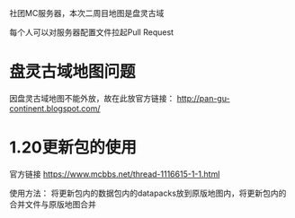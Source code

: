 社团MC服务器，本次二周目地图是盘灵古域

每个人可以对服务器配置文件拉起Pull Request

# 盘灵古域地图问题
因盘灵古域地图不能外放，故在此放官方链接：
http://pan-gu-continent.blogspot.com/

# 1.20更新包的使用
官方链接
https://www.mcbbs.net/thread-1116615-1-1.html

使用方法：
将更新包内的数据包内的datapacks放到原版地图内，将更新包内的合并文件与原版地图合并
